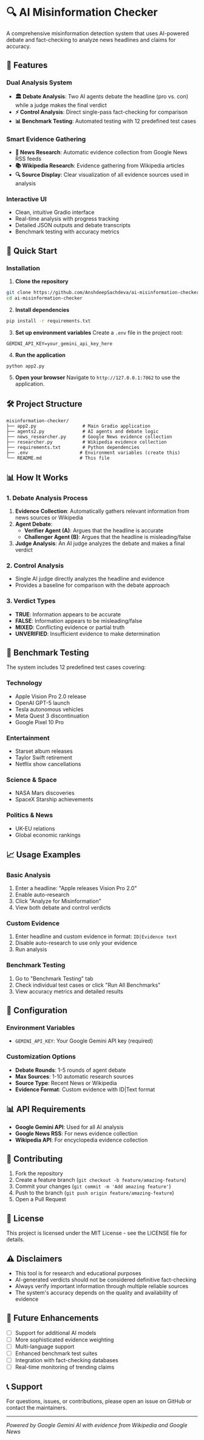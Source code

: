 # 🔍 AI Misinformation Checker

A comprehensive misinformation detection system that uses AI-powered debate and fact-checking to analyze news headlines and claims for accuracy.

## 🌟 Features

### Dual Analysis System
- **🏛️ Debate Analysis**: Two AI agents debate the headline (pro vs. con) while a judge makes the final verdict
- **⚡ Control Analysis**: Direct single-pass fact-checking for comparison
- **📊 Benchmark Testing**: Automated testing with 12 predefined test cases

### Smart Evidence Gathering
- **📰 News Research**: Automatic evidence collection from Google News RSS feeds
- **📚 Wikipedia Research**: Evidence gathering from Wikipedia articles
- **🔍 Source Display**: Clear visualization of all evidence sources used in analysis

### Interactive UI
- Clean, intuitive Gradio interface
- Real-time analysis with progress tracking
- Detailed JSON outputs and debate transcripts
- Benchmark testing with accuracy metrics

## 🚀 Quick Start

### Installation

1. **Clone the repository**
```bash
git clone https://github.com/AnshdeepSachdeva/ai-misinformation-checker.git
cd ai-misinformation-checker
```

2. **Install dependencies**
```bash
pip install -r requirements.txt
```

3. **Set up environment variables**
Create a `.env` file in the project root:
```env
GEMINI_API_KEY=your_gemini_api_key_here
```

4. **Run the application**
```bash
python app2.py
```

5. **Open your browser**
Navigate to `http://127.0.0.1:7862` to use the application.

## 🛠️ Project Structure

```
misinformation-checker/
├── app2.py                 # Main Gradio application
├── agents2.py              # AI agents and debate logic
├── news_researcher.py      # Google News evidence collection
├── researcher.py           # Wikipedia evidence collection
├── requirements.txt        # Python dependencies
├── .env                   # Environment variables (create this)
└── README.md              # This file
```

## 📊 How It Works

### 1. Debate Analysis Process
1. **Evidence Collection**: Automatically gathers relevant information from news sources or Wikipedia
2. **Agent Debate**: 
   - **Verifier Agent (A)**: Argues that the headline is accurate
   - **Challenger Agent (B)**: Argues that the headline is misleading/false
3. **Judge Analysis**: An AI judge analyzes the debate and makes a final verdict

### 2. Control Analysis
- Single AI judge directly analyzes the headline and evidence
- Provides a baseline for comparison with the debate approach

### 3. Verdict Types
- **TRUE**: Information appears to be accurate
- **FALSE**: Information appears to be misleading/false  
- **MIXED**: Conflicting evidence or partial truth
- **UNVERIFIED**: Insufficient evidence to make determination

## 🧪 Benchmark Testing

The system includes 12 predefined test cases covering:

### Technology
- Apple Vision Pro 2.0 release
- OpenAI GPT-5 launch
- Tesla autonomous vehicles
- Meta Quest 3 discontinuation
- Google Pixel 10 Pro

### Entertainment  
- Starset album releases
- Taylor Swift retirement
- Netflix show cancellations

### Science & Space
- NASA Mars discoveries
- SpaceX Starship achievements

### Politics & News
- UK-EU relations
- Global economic rankings

## 📈 Usage Examples

### Basic Analysis
1. Enter a headline: "Apple releases Vision Pro 2.0"
2. Enable auto-research 
3. Click "Analyze for Misinformation"
4. View both debate and control verdicts

### Custom Evidence
1. Enter headline and custom evidence in format: `ID|Evidence text`
2. Disable auto-research to use only your evidence
3. Run analysis

### Benchmark Testing
1. Go to "Benchmark Testing" tab
2. Check individual test cases or click "Run All Benchmarks"
3. View accuracy metrics and detailed results

## 🔧 Configuration

### Environment Variables
- `GEMINI_API_KEY`: Your Google Gemini API key (required)

### Customization Options
- **Debate Rounds**: 1-5 rounds of agent debate
- **Max Sources**: 1-10 automatic research sources
- **Source Type**: Recent News or Wikipedia
- **Evidence Format**: Custom evidence with ID|Text format

## 📊 API Requirements

- **Google Gemini API**: Used for all AI analysis
- **Google News RSS**: For news evidence collection
- **Wikipedia API**: For encyclopedia evidence collection

## 🤝 Contributing

1. Fork the repository
2. Create a feature branch (`git checkout -b feature/amazing-feature`)
3. Commit your changes (`git commit -m 'Add amazing feature'`)
4. Push to the branch (`git push origin feature/amazing-feature`)
5. Open a Pull Request

## 📝 License

This project is licensed under the MIT License - see the LICENSE file for details.

## ⚠️ Disclaimers

- This tool is for research and educational purposes
- AI-generated verdicts should not be considered definitive fact-checking
- Always verify important information through multiple reliable sources
- The system's accuracy depends on the quality and availability of evidence

## 🔮 Future Enhancements

- [ ] Support for additional AI models
- [ ] More sophisticated evidence weighting
- [ ] Multi-language support
- [ ] Enhanced benchmark test suites
- [ ] Integration with fact-checking databases
- [ ] Real-time monitoring of trending claims

## 📞 Support

For questions, issues, or contributions, please open an issue on GitHub or contact the maintainers.

---

*Powered by Google Gemini AI with evidence from Wikipedia and Google News*
